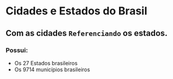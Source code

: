 # Cidades e Estados do Brasil
## Com as cidades `Referenciando` os estados.
### Possui: 
- Os 27 Estados brasileiros
- Os 9714 municípios brasileiros


